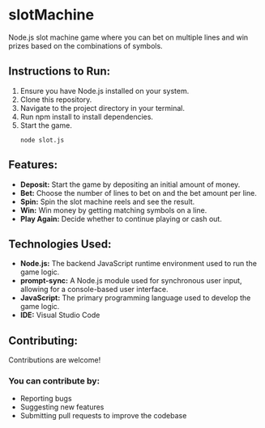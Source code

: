 # slotMachine
Node.js slot machine game where you can bet on multiple lines and win prizes based on the combinations of symbols.

## Instructions to Run:
1. Ensure you have Node.js installed on your system.
2. Clone this repository.
3. Navigate to the project directory in your terminal.
4. Run npm install to install dependencies.
5. Start the game.
   ```
   node slot.js
   ```

## Features:
- **Deposit:** Start the game by depositing an initial amount of money.
- **Bet:** Choose the number of lines to bet on and the bet amount per line.
- **Spin:** Spin the slot machine reels and see the result.
- **Win:** Win money by getting matching symbols on a line.
- **Play Again:** Decide whether to continue playing or cash out.

## Technologies Used:
- **Node.js:** The backend JavaScript runtime environment used to run the game logic.
- **prompt-sync:** A Node.js module used for synchronous user input, allowing for a console-based user interface.
- **JavaScript:** The primary programming language used to develop the game logic.
- **IDE:** Visual Studio Code

## Contributing:
Contributions are welcome! 

### You can contribute by:
-  Reporting bugs
-  Suggesting new features
-  Submitting pull requests to improve the codebase
